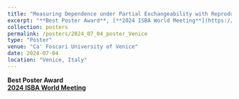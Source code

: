 ```yaml
---
title: "Measuring Dependence under Partial Exchangeability with Reproducing Kernel Hilbert Spaces"
excerpt: "**Best Poster Award**, [**2024 ISBA World Meeting**](https://www.unive.it/web/en/2208/home)"
collection: posters
permalink: /posters/2024_07_04_poster_Venice
type: "Poster"
venue: "Ca' Foscari University of Venice"
date: 2024-07-04
location: "Venice, Italy"
---
```


**Best Poster Award**\
[**2024 ISBA World Meeting**](https://www.unive.it/web/en/2208/home)
